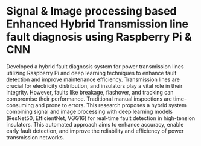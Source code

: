 # Signal & Image processing based Enhanced Hybrid Transmission line fault diagnosis using Raspberry Pi & CNN
Developed a hybrid fault diagnosis system for power transmission lines utilizing Raspberry Pi and deep learning techniques to enhance fault detection and improve maintenance efficiency.
Transmission lines are crucial for electricity distribution, and insulators play a vital role in their integrity. However, faults like breakage, flashover, and tracking can compromise their performance. Traditional manual inspections are time-consuming and prone to errors. This research proposes a hybrid system combining signal and image processing with deep learning models (ResNet50, EfficientNet, VGG16) for real-time fault detection in high-tension insulators. This automated approach aims to enhance accuracy, enable early fault detection, and improve the reliability and efficiency of power transmission networks.

